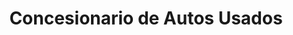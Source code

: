 ---
title: "Concesionario de Autos Usados"
url: /san-salvador-de-jujuy/concesionario-de-autos-usados/
shop: coche
---